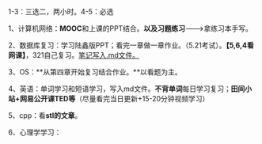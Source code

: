 1-3：三选二，两小时。4-5：必选

1、计算机网络：**MOOC**和上课的PPT结合。**以及习题练习**--->拿练习本手写。

2、数据库复习：学习陆鑫版PPT；看完一章做一章作业。（5.21考试）。**【5,6,4看网课】**，321自己复习。<u>笔记写入.md文件。</u>

3、OS：**从第四章开始复习结合作业。**以看题为主。

4、英语：单词学习和短语学习，写入md文件。**不背单词**每日学习复习；**田间小站+网易公开课TED等**（尽量看完当日更新+15-20分钟视频学习）

5、cpp：看**stl的文章**。

6、心理学学习：